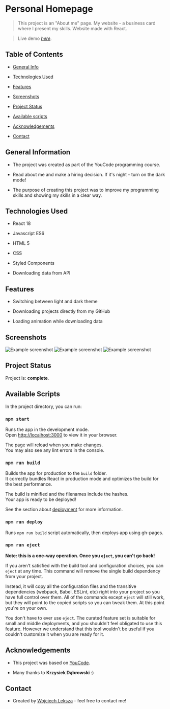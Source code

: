 # Personal Homepage

  

> This project is an "About me" page. My website - a business card where I present my skills. Website made with React.

  

> Live demo [_here_](https://dickjaeger.github.io/personal-homepage/).

  

## Table of Contents

  

* [General Info](#general-information)

  

* [Technologies Used](#technologies-used)

  

* [Features](#features)

  

* [Screenshots](#screenshots)

  

* [Project Status](#project-status)


* [Available scripts](#available-scripts)


* [Acknowledgements](#acknowledgements)

  

* [Contact](#contact)

  

## General Information

  

- The project was created as part of the YouCode programming course.

  

- Read about me and make a hiring decision. If it's night - turn on the dark mode!

  

- The purpose of creating this project was to improve my programming skills and showing my skills in a clear way.

  

## Technologies Used

  
- React 18

- Javascript ES6

- HTML 5

- CSS

- Styled Components

- Downloading data from API



## Features

  
- Switching between light and dark theme

- Downloading projects directly from my GitHub

- Loading animation while downloading data




## Screenshots

  

![Example screenshot](./screenshot1.jpg)
![Example screenshot](./screenshot3.jpg)
![Example screenshot](./screenshot2.jpg)

  

## Project Status

  

Project is: **complete**.

## Available Scripts

In the project directory, you can run:

### `npm start`

Runs the app in the development mode.\
Open [http://localhost:3000](http://localhost:3000) to view it in your browser.

The page will reload when you make changes.\
You may also see any lint errors in the console.

### `npm run build`

Builds the app for production to the `build` folder.\
It correctly bundles React in production mode and optimizes the build for the best performance.

The build is minified and the filenames include the hashes.\
Your app is ready to be deployed!

See the section about [deployment](https://facebook.github.io/create-react-app/docs/deployment) for more information.

### `npm run deploy`

Runs `npm run build` script automatically, then deploys app using gh-pages.

### `npm run eject`

**Note: this is a one-way operation. Once you `eject`, you can't go back!**

If you aren't satisfied with the build tool and configuration choices, you can `eject` at any time. This command will remove the single build dependency from your project.

Instead, it will copy all the configuration files and the transitive dependencies (webpack, Babel, ESLint, etc) right into your project so you have full control over them. All of the commands except `eject` will still work, but they will point to the copied scripts so you can tweak them. At this point you're on your own.

You don't have to ever use `eject`. The curated feature set is suitable for small and middle deployments, and you shouldn't feel obligated to use this feature. However we understand that this tool wouldn't be useful if you couldn't customize it when you are ready for it.

  

## Acknowledgements

  

- This project was based on [YouCode](https://youcode.pl/).

  

- Many thanks to **Krzysiek Dąbrowski** :)

  

## Contact

  

- Created by [Wojciech Leksza](https://github.com/dickjaeger) - feel free to contact me!